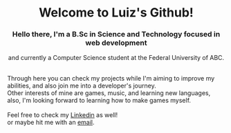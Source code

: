 <h1 align=center>Welcome to Luiz's Github! </h1> 
<h3 align=center>Hello there, I'm a B.Sc in Science and Technology focused in web development</h3>
<p align=center>and currently a Computer Science student at the Federal University of ABC.</p>
<br>
Through here you can check my projects while I'm aiming to improve my abilities, and also join me into a developer's journey. <br> Other interests of mine are games, music, and learning new languages, also, I'm looking forward to learning how to make games myself. 
<br><br>
Feel free to check my <a href="https://www.linkedin.com/in/luiznambu/">Linkedin</a> as well! <br>
or maybe hit me with an <a href="mailto:luizpnambu@gmail.com">email</a>.
